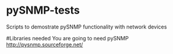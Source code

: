 # pySNMP-tests
Scripts to demostrate pySNMP functionality with network devices

#Libraries needed
You are going to need pySNMP http://pysnmp.sourceforge.net/

